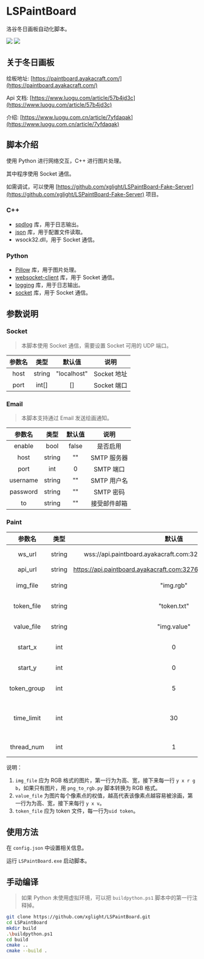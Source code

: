 # LSPaintBoard

洛谷冬日画板自动化脚本。

![](https://img.shields.io/badge/Python-3.10.11-blue) ![](https://img.shields.io/badge/C++-Clang_19.1.4-blue)

## 关于冬日画板

绘板地址: [https://paintboard.ayakacraft.com/](https://paintboard.ayakacraft.com/)

Api 文档: [https://www.luogu.com/article/57b4jd3c](https://www.luogu.com/article/57b4jd3c)

介绍: [https://www.luogu.com.cn/article/7yfdaqak](https://www.luogu.com.cn/article/7yfdaqak)

## 脚本介绍

使用 Python 进行网络交互，C++ 进行图片处理。

其中程序使用 Socket 通信。

如需调试，可以使用 [https://github.com/xglight/LSPaintBoard-Fake-Server](https://github.com/xglight/LSPaintBoard-Fake-Server) 项目。

### C++

-  [spdlog](https://github.com/gabime/spdlog) 库，用于日志输出。
-  [json](https://github.com/nlohmann/json) 库，用于配置文件读取。
-  wsock32.dll，用于 Socket 通信。

### Python

- [Pillow](https://github.com/python-pillow/Pillow) 库，用于图片处理。
- [websocket-client](https://github.com/websocket-client/websocket-client) 库，用于 Socket 通信。
- [logging](https://docs.python.org/3/library/logging.html) 库，用于日志输出。
- [socket](https://docs.python.org/3/library/socket.html) 库，用于 Socket 通信。

## 参数说明

### Socket

> 本脚本使用 Socket 通信，需要设置 Socket 可用的 UDP 端口。

| 参数名 |  类型  |   默认值    |    说明     |
| :----: | :----: | :---------: | :---------: |
|  host  | string | "localhost" | Socket 地址 |
|  port  | int[]  |     []      | Socket 端口 |

### Email

> 本脚本支持通过 Email 发送绘画通知。

|  参数名  |  类型  | 默认值 |     说明     |
| :------: | :----: | :----: | :----------: |
|  enable  |  bool  | false  |   是否启用   |
|   host   | string |   ""   | SMTP 服务器  |
|   port   |  int   |   0    |  SMTP 端口   |
| username | string |   ""   | SMTP 用户名  |
| password | string |   ""   |  SMTP 密码   |
|    to    | string |   ""   | 接受邮件邮箱 |

### Paint

|   参数名    |  类型  |                               默认值                                |                  说明                   |
| :---------: | :----: | :-----------------------------------------------------------------: | :-------------------------------------: |
|   ws_url    | string |     wss://api.paintboard.ayakacraft.com:32767/api/paintboard/ws     |             WebSocket 地址              |
|   api_url   | string | https://api.paintboard.ayakacraft.com:32767/api/paintboard/getboard |                API 地址                 |
|  img_file   | string |                              "img.rgb"                              |             rgb 图片文件名              |
| token_file  | string |                             "token.txt"                             |              token 文件名               |
| value_file  | string |                             "img.value"                             |              token 文件名               |
|   start_x   |  int   |                                  0                                  |          画图开始位置的横坐标           |
|   start_y   |  int   |                                  0                                  |          画图开始位置的纵坐标           |
| token_group |  int   |                                  5                                  |            每组 token 的数目            |
| time_limit  |  int   |                                 30                                  | token 的冷却时间，用于调试脚本，单位:秒 |
| thread_num  |  int   |                                  1                                  |              线程数 [1,7]               |

说明：

1. `img_file` 应为 RGB 格式的图片，第一行为为高、宽，接下来每一行 `y x r g b`，如果只有图片，用 `png_to_rgb.py` 脚本转换为 RGB 格式。
2. `value_file` 为图片每个像素点的权值，越高代表该像素点越容易被涂画，第一行为为高、宽，接下来每行 `y x v`。
3. `token_file` 应为 token 文件，每一行为`uid token`。

## 使用方法

在 `config.json` 中设置相关信息。

运行 `LSPaintBoard.exe` 启动脚本。

## 手动编译

> 如果 Python 未使用虚拟环境，可以把 `buildpython.ps1` 脚本中的第一行注释掉。

```bash
git clone https://github.com/xglight/LSPaintBoard.git
cd LSPaintBoard
mkdir build
.\buildpython.ps1
cd build
cmake ..
cmake --build .
```

